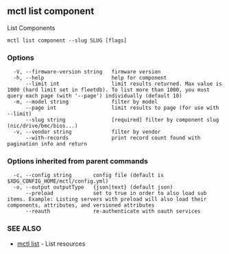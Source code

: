 [Auto generated by spf13/cobra]: <>

## mctl list component

List Components

```
mctl list component --slug SLUG [flags]
```

### Options

```
  -V, --firmware-version string   firmware version
  -h, --help                      help for component
      --limit int                 limit results returned. Max value is 1000 (hard limit set in fleetdb). To list more than 1000, you must query each page (with '--page') individually (default 10)
  -m, --model string              filter by model
      --page int                  limit results to page (for use with --limit)
      --slug string               [required] filter by component slug (nic/drive/bmc/bios...)
  -v, --vendor string             filter by vendor
      --with-records              print record count found with pagination info and return
```

### Options inherited from parent commands

```
  -c, --config string       config file (default is $XDG_CONFIG_HOME/mctl/config.yml)
  -o, --output outputType   {json|text} (default json)
      --preload             set to true in order to also load sub items. Example: Listing servers with preload will also load their components, attributes, and versioned attributes
      --reauth              re-authenticate with oauth services
```

### SEE ALSO

* [mctl list](mctl_list.md)	 - List resources

